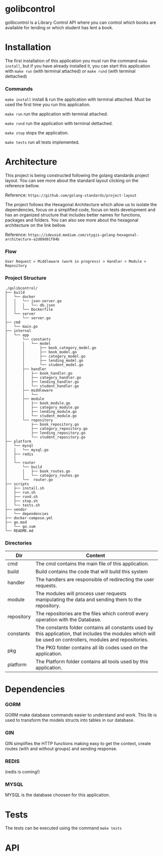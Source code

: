 # golibcontrol
golibcontrol is a Library Control API where you can control which books are available for lending or which student has lent a book.

# Installation
The first installation of this application you must run the command `make install`, but if you have already installed it, you can start this application with `make run` (with terminal attached) or `make rund` (with terminal dettached)

### Commands
`make install` install & run the application with terminal attached. Must be used the first time you run this application.

`make run` run the application with terminal attached.

`make rund` run the application with terminal dettached.

`make stop` stops the application.

`make tests` run all tests implemented.

# Architecture
This project is being constructed following the golang standards project layout. You can see more about the standard layout clicking on the reference bellow.

Reference: `https://github.com/golang-standards/project-layout`

The project follows the Hexagonal Architecture which allow us to isolate the dependencies, focus on a simplified code, focus on tests development and has an organized structure that includes better names for functions, packages and folders. You can also see more about the hexagonal architecture on the link bellow.

Reference: `https://idevoid.medium.com/stygis-golang-hexagonal-architecture-a2d89d01f84b` 


### Flow
 
`User Request > Middleware (work in progress) > Handler > Module > Repository`

### Project Structure
```
./golibcontrol/
├── build
│   └── docker    
│   │   └── json-server.go
│   │   │   └── db.json
│   │   └── Dockerfile
│   └── server    
│       └── server.go
├── cmd
│   └── main.go
├── internal
│   └── app
│       └── constants
│       │   └── model
│       │       ├── book_category_model.go
│       │       ├── book_model.go
│       │       ├── category_model.go
│       │       ├── lending_model.go
│       │       └── student_model.go
│       ├── handler
│       │   ├── book_handler.go
│       │   ├── category_handler.go
│       │   ├── lending_handler.go
│       │   └── student_handler.go
│       ├── middleware
│       │   └── 
│       ├── module
│       │   ├── book_module.go
│       │   ├── category_module.go
│       │   ├── lending_module.go
│       │   └── student_module.go
│       └── repository
│           ├── book_repository.go
│           ├── category_repository.go
│           ├── lending_repository.go
│           └── student_repository.go
├── platform
│   └── mysql
│   │   └── mysql.go    
│   ├── redis
│   │
│   └── router
│       └── build
│       │   ├── book_routes.go               
│       │   └── category_routes.go
│       └──  router.go
├── scripts
│   ├── install.sh
│   ├── run.sh
│   ├── rund.sh
│   ├── stop.sh
│   └── tests.sh
├── vendor
│   └── dependencies
├── docker-compose.yml
├── go.mod
│   └── go.sum
└── README.md
```

### Directories

| Dir |Content|
| --- | --- |
| cmd | The cmd contains the main file of this application. |
| build | Build contains the code that will build this system  |
| handler | The handlers are responsible of redirecting the user requests. |
| module | The modules will process user requests manipulating the data and sending them to the repository. |
| repository | The repositories are the files which controll every operation with the Database. |
| constants | The constants folder contains all constants used by this application, that includes the modules which will be used on controllers, modules and repositories.  |
| pkg | The PKG folder contains all lib codes used on the application. |
| platform | The Platform folder contains all tools used by this application. |

# Dependencies
### GORM
GORM make database commands easier to understand and work. This lib is used to transform the models structs into tables in our database.

### GIN
GIN simplifies the HTTP functions making easy to get the context, create routes (with and without groups) and sending response. 

### REDIS
(redis is coming!)

### MYSQL
MYSQL is the database choosen for this application.

# Tests
The tests can be executed using the command `make tests`

# API
